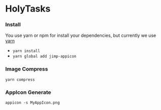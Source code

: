 # HolyTasks

### Install

You use yarn or npm for install your dependencies, but currently we use [yarn](https://yarnpkg.com)

- `yarn install`
- `yarn global add jimp-appicon`


### Image Compress

`yarn compress`

### AppIcon Generate

`appicon -s MyAppIcon.png`
